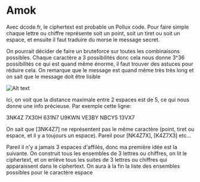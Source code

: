 # Amok

Avec dcode.fr, le ciphertext est probable un Pollux code. Pour faire simple chaque lettre ou chiffre représente soit un point, soit un tiret ou soit un espace, et ensuite il faut traduire du morse le message secret.

On pourrait décider de faire un bruteforce sur toutes les combinaisons possibles. Chaque caractère a 3 possibilités donc cela nous donne 3^36 possibilités ce qui est quand même énorme, il faut trouver des astuces pour réduire cela. 
On remarque que le message est quand même très très long et on sait que le message doit être lisible

![Alt text](https://upload.wikimedia.org/wikipedia/commons/thumb/b/b5/International_Morse_Code.svg/260px-International_Morse_Code.svg.png)

Ici, on voit que la distance maximale entre 2 espaces est de 5, ce qui nous donne une info précieuse. Par exemple cette ligne:

3NK4Z 7X30H 631N7 U9KWN VE3BY NBCY5 13VX7

On sait que [3NK4Z7] ne représentent pas le même caractère (point, tiret ou espace,  et il y a toujours un espace). Pareil pour [NK4Z7X], [K4Z7X3] etc...

Pareil il n'y a jamais 3 espaces d'affilés, donc ma première idée est la suivante. On construit tous les ensembles de 3 lettres ou chiffres, on lit le ciphertext, et on enlève tous les suites de 3 lettres ou chiffres qui apparaissent dans le ciphertext. On aura à la fin la liste des ensembles possibles pour le caractère espace

